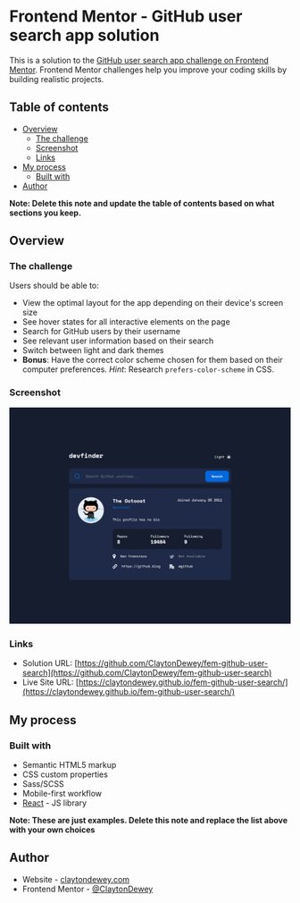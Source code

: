 # Frontend Mentor - GitHub user search app solution

This is a solution to the [GitHub user search app challenge on Frontend Mentor](https://www.frontendmentor.io/challenges/github-user-search-app-Q09YOgaH6). Frontend Mentor challenges help you improve your coding skills by building realistic projects.

## Table of contents

- [Overview](#overview)
  - [The challenge](#the-challenge)
  - [Screenshot](#screenshot)
  - [Links](#links)
- [My process](#my-process)
  - [Built with](#built-with)
- [Author](#author)

**Note: Delete this note and update the table of contents based on what sections you keep.**

## Overview

### The challenge

Users should be able to:

- View the optimal layout for the app depending on their device's screen size
- See hover states for all interactive elements on the page
- Search for GitHub users by their username
- See relevant user information based on their search
- Switch between light and dark themes
- **Bonus**: Have the correct color scheme chosen for them based on their computer preferences. _Hint_: Research `prefers-color-scheme` in CSS.

### Screenshot

![](./screenshot.png)

### Links

- Solution URL: [https://github.com/ClaytonDewey/fem-github-user-search](https://github.com/ClaytonDewey/fem-github-user-search)
- Live Site URL: [https://claytondewey.github.io/fem-github-user-search/](https://claytondewey.github.io/fem-github-user-search/)

## My process

### Built with

- Semantic HTML5 markup
- CSS custom properties
- Sass/SCSS
- Mobile-first workflow
- [React](https://reactjs.org/) - JS library

**Note: These are just examples. Delete this note and replace the list above with your own choices**

## Author

- Website - [claytondewey.com](https://www.claytondewey.com)
- Frontend Mentor - [@ClaytonDewey](https://www.frontendmentor.io/profile/ClaytonDewey)

